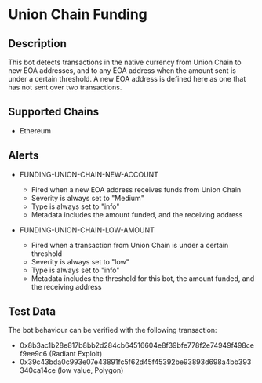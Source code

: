 # Union Chain Funding

## Description

This bot detects transactions in the native currency from Union Chain to new EOA addresses, and to any EOA address when the amount sent is under a certain threshold. A new EOA address is defined here as one that has not sent over two transactions.

## Supported Chains

- Ethereum

## Alerts

- FUNDING-UNION-CHAIN-NEW-ACCOUNT

  - Fired when a new EOA address receives funds from Union Chain
  - Severity is always set to "Medium"
  - Type is always set to "info"
  - Metadata includes the amount funded, and the receiving address

- FUNDING-UNION-CHAIN-LOW-AMOUNT
  - Fired when a transaction from Union Chain is under a certain threshold
  - Severity is always set to "low"
  - Type is always set to "info"
  - Metadata includes the threshold for this bot, the amount funded, and the receiving address

## Test Data

The bot behaviour can be verified with the following transaction:

- 0x8b3ac1b28e817b8bb2d284cb64516604e8f39bfe778f2e74949f498cef9ee9c6 (Radiant Exploit)
- 0x39c43bda0c993e07e43891fc5f62d45f45392be93893d698a4bb393340ca14ce (low value, Polygon)
